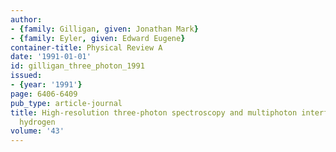 ```yaml
---
author:
- {family: Gilligan, given: Jonathan Mark}
- {family: Eyler, given: Edward Eugene}
container-title: Physical Review A
date: '1991-01-01'
id: gilligan_three_photon_1991
issued:
- {year: '1991'}
page: 6406-6409
pub_type: article-journal
title: High-resolution three-photon spectroscopy and multiphoton interference in molecular
  hydrogen
volume: '43'
---
```

